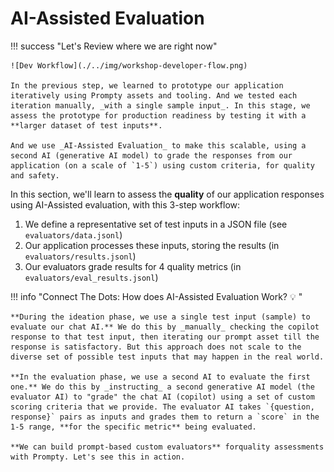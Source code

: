 # AI-Assisted Evaluation

!!! success "Let's Review where we are right now"

    ![Dev Workflow](./../img/workshop-developer-flow.png)

    In the previous step, we learned to prototype our application iteratively using Prompty assets and tooling. And we tested each iteration manually, _with a single sample input_. In this stage, we assess the prototype for production readiness by testing it with a **larger dataset of test inputs**. 
    
    And we use _AI-Assisted Evaluation_ to make this scalable, using a second AI (generative AI model) to grade the responses from our application (on a scale of `1-5`) using custom criteria, for quality and safety.

In this section, we'll learn to assess the **quality** of our application responses using AI-Assisted evaluation, with this 3-step workflow:

1. We define a representative set of test inputs in a JSON file (see `evaluators/data.jsonl`)
1. Our application processes these inputs, storing the results (in `evaluators/results.jsonl`)
1. Our evaluators grade results for 4 quality metrics (in `evaluators/eval_results.jsonl`)

!!! info "Connect The Dots: How does AI-Assisted Evaluation Work? 💡 "

    **During the ideation phase, we use a single test input (sample) to evaluate our chat AI.** We do this by _manually_ checking the copilot response to that test input, then iterating our prompt asset till the response is satisfactory. But this approach does not scale to the diverse set of possible test inputs that may happen in the real world.

    **In the evaluation phase, we use a second AI to evaluate the first one.** We do this by _instructing_ a second generative AI model (the evaluator AI) to "grade" the chat AI (copilot) using a set of custom scoring criteria that we provide. The evaluator AI takes `{question, response}` pairs as inputs and grades them to return a `score` in the 1-5 range, **for the specific metric** being evaluated.

    **We can build prompt-based custom evaluators** forquality assessments with Prompty. Let's see this in action.
